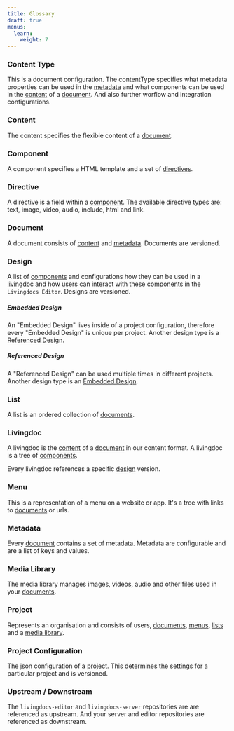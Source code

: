 ```yaml
---
title: Glossary
draft: true
menus:
  learn:
    weight: 7
---
```


### Content Type

This is a document configuration. The contentType specifies what metadata properties can be used in the [metadata](#metadata) and what components can be used in the [content](#content) of a [document](#document). And also further worflow and integration configurations.

### Content

The content specifies the flexible content of a [document](#document).

### Component

A component specifies a HTML template and a set of [directives](#directive).

### Directive

A directive is a field within a [component](#component). The available directive types are: text, image, video, audio, include, html and link.

### Document

A document consists of [content](#content) and [metadata](#metadata). Documents are versioned.

### Design

A list of [components](#component) and configurations how they can be used
in a [livingdoc](#livingdoc) and how users can interact with these [components](#components) in the
`Livingdocs Editor`. Designs are versioned.

##### Embedded Design

An "Embedded Design" lives inside of a project configuration, therefore every "Embedded Design" is unique per project.
Another design type is a [Referenced Design](#referenced-design).

##### Referenced Design

A "Referenced Design" can be used multiple times in different projects.
Another design type is an [Embedded Design](#embedded-design).

### List

A list is an ordered collection of [documents](#document).

### Livingdoc

A livingdoc is the [content](#content) of a [document](#document) in our content format. A livingdoc is a tree of [components](#components).

Every livingdoc references a specific [design](#design) version.

### Menu

This is a representation of a menu on a website or app. It's a tree with links to [documents](#document) or urls.

### Metadata

Every [document](#document) contains a set of metadata. Metadata are configurable and are a list of keys and values.

### Media Library

The media library manages images, videos, audio and other files used in your [documents](#document).

### Project

Represents an organisation and consists of users, [documents](#document), [menus](#menu), [lists](#list) and a [media library](#media-library).

### Project Configuration

The json configuration of a [project](#project). This determines the settings for a particular project and is versioned.

### Upstream / Downstream

The `livingdocs-editor` and `livingdocs-server` repositories are are referenced as upstream. And your
server and editor repositories are referenced as downstream.
